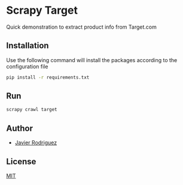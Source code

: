 # Scrapy Target

Quick demonstration to extract product info from Target.com

## Installation

Use the following command will install the packages according to the configuration file

```bash
pip install -r requirements.txt
```

## Run

```bash
scrapy crawl target
```

## Author
- [Javier Rodriguez](https://github.com/xvrcorp)

## License
[MIT](https://choosealicense.com/licenses/mit/)